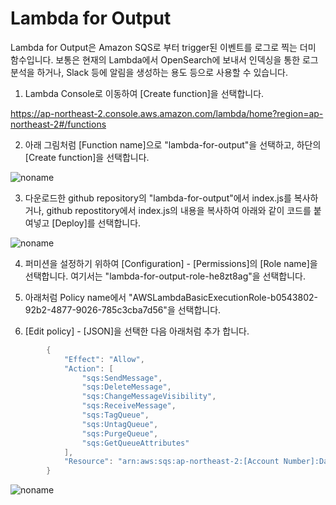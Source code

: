 # Lambda for Output

Lambda for Output은 Amazon SQS로 부터 trigger된 이벤트를 로그로 찍는 더미 함수입니다. 보통은 현재의 Lambda에서 OpenSearch에 보내서 인덱싱을 통한 로그 분석을 하거나, Slack 등에 알림을 생성하는 용도 등으로 사용할 수 있습니다. 

1) Lambda Console로 이동하여 [Create function]을 선택합니다.

https://ap-northeast-2.console.aws.amazon.com/lambda/home?region=ap-northeast-2#/functions

2) 아래 그림처럼 [Function name]으로 "lambda-for-output"을 선택하고, 하단의 [Create function]을 선택합니다. 

![noname](https://user-images.githubusercontent.com/52392004/165526595-2ec6bb09-d9a0-48f4-b988-1d34058e832a.png)

3) 다운로드한 github repository의 "lambda-for-output"에서 index.js를 복사하거나, github repostitory에서 index.js의 내용을 복사하여 아래와 같이 코드를 붙여넣고 [Deploy]를 선택합니다. 

![noname](https://user-images.githubusercontent.com/52392004/165527893-3edd8368-6dd4-4ad4-b00e-f28f8f42411e.png)


4) 퍼미션을 설정하기 위하여 [Configuration] - [Permissions]의 [Role name]을 선택합니다. 여기서는 "lambda-for-output-role-he8zt8ag"을 선택합니다.

5) 아래처럼 Policy name에서 "AWSLambdaBasicExecutionRole-b0543802-92b2-4877-9026-785c3cba7d56"을 선택합니다.

6) [Edit policy] - [JSON]을 선택한 다음 아래처럼 추가 합니다. 

```java
        {
            "Effect": "Allow",
            "Action": [
                "sqs:SendMessage",
                "sqs:DeleteMessage",
                "sqs:ChangeMessageVisibility",
                "sqs:ReceiveMessage",
                "sqs:TagQueue",
                "sqs:UntagQueue",
                "sqs:PurgeQueue",
                "sqs:GetQueueAttributes"
            ],
            "Resource": "arn:aws:sqs:ap-northeast-2:[Account Number]:DataAcquisitionQueue"
        }
```        

![noname](https://user-images.githubusercontent.com/52392004/165530704-9ac707ec-dd69-4b97-a553-078856bb6475.png)

